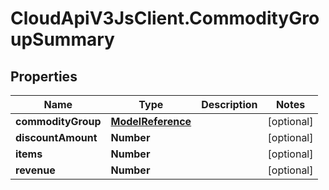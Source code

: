 # CloudApiV3JsClient.CommodityGroupSummary

## Properties
Name | Type | Description | Notes
------------ | ------------- | ------------- | -------------
**commodityGroup** | [**ModelReference**](ModelReference.md) |  | [optional] 
**discountAmount** | **Number** |  | [optional] 
**items** | **Number** |  | [optional] 
**revenue** | **Number** |  | [optional] 



